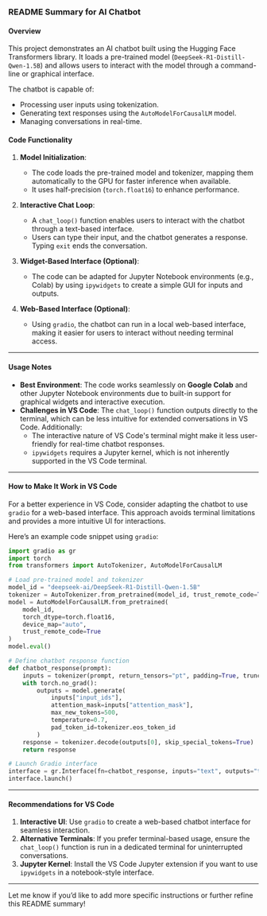 ### README Summary for AI Chatbot

#### **Overview**
This project demonstrates an AI chatbot built using the Hugging Face Transformers library. It loads a pre-trained model (`DeepSeek-R1-Distill-Qwen-1.5B`) and allows users to interact with the model through a command-line or graphical interface. 

The chatbot is capable of:
- Processing user inputs using tokenization.
- Generating text responses using the `AutoModelForCausalLM` model.
- Managing conversations in real-time.

#### **Code Functionality**
1. **Model Initialization**:
   - The code loads the pre-trained model and tokenizer, mapping them automatically to the GPU for faster inference when available.
   - It uses half-precision (`torch.float16`) to enhance performance.

2. **Interactive Chat Loop**:
   - A `chat_loop()` function enables users to interact with the chatbot through a text-based interface.
   - Users can type their input, and the chatbot generates a response. Typing `exit` ends the conversation.

3. **Widget-Based Interface (Optional)**:
   - The code can be adapted for Jupyter Notebook environments (e.g., Colab) by using `ipywidgets` to create a simple GUI for inputs and outputs.

4. **Web-Based Interface (Optional)**:
   - Using `gradio`, the chatbot can run in a local web-based interface, making it easier for users to interact without needing terminal access.

---

#### **Usage Notes**
- **Best Environment**: The code works seamlessly on **Google Colab** and other Jupyter Notebook environments due to built-in support for graphical widgets and interactive execution.
- **Challenges in VS Code**: The `chat_loop()` function outputs directly to the terminal, which can be less intuitive for extended conversations in VS Code. Additionally:
  - The interactive nature of VS Code's terminal might make it less user-friendly for real-time chatbot responses.
  - `ipywidgets` requires a Jupyter kernel, which is not inherently supported in the VS Code terminal.

---

#### **How to Make It Work in VS Code**
For a better experience in VS Code, consider adapting the chatbot to use `gradio` for a web-based interface. This approach avoids terminal limitations and provides a more intuitive UI for interactions.

Here’s an example code snippet using `gradio`:

```python
import gradio as gr
import torch
from transformers import AutoTokenizer, AutoModelForCausalLM

# Load pre-trained model and tokenizer
model_id = "deepseek-ai/DeepSeek-R1-Distill-Qwen-1.5B"
tokenizer = AutoTokenizer.from_pretrained(model_id, trust_remote_code=True)
model = AutoModelForCausalLM.from_pretrained(
    model_id,
    torch_dtype=torch.float16,
    device_map="auto",
    trust_remote_code=True
)
model.eval()

# Define chatbot response function
def chatbot_response(prompt):
    inputs = tokenizer(prompt, return_tensors="pt", padding=True, truncation=True).to(model.device)
    with torch.no_grad():
        outputs = model.generate(
            inputs["input_ids"],
            attention_mask=inputs["attention_mask"],
            max_new_tokens=500,
            temperature=0.7,
            pad_token_id=tokenizer.eos_token_id
        )
    response = tokenizer.decode(outputs[0], skip_special_tokens=True)
    return response

# Launch Gradio interface
interface = gr.Interface(fn=chatbot_response, inputs="text", outputs="text", title="AI Chatbot")
interface.launch()
```

---

#### **Recommendations for VS Code**
1. **Interactive UI**: Use `gradio` to create a web-based chatbot interface for seamless interaction.
2. **Alternative Terminals**: If you prefer terminal-based usage, ensure the `chat_loop()` function is run in a dedicated terminal for uninterrupted conversations.
3. **Jupyter Kernel**: Install the VS Code Jupyter extension if you want to use `ipywidgets` in a notebook-style interface.

---

Let me know if you’d like to add more specific instructions or further refine this README summary!